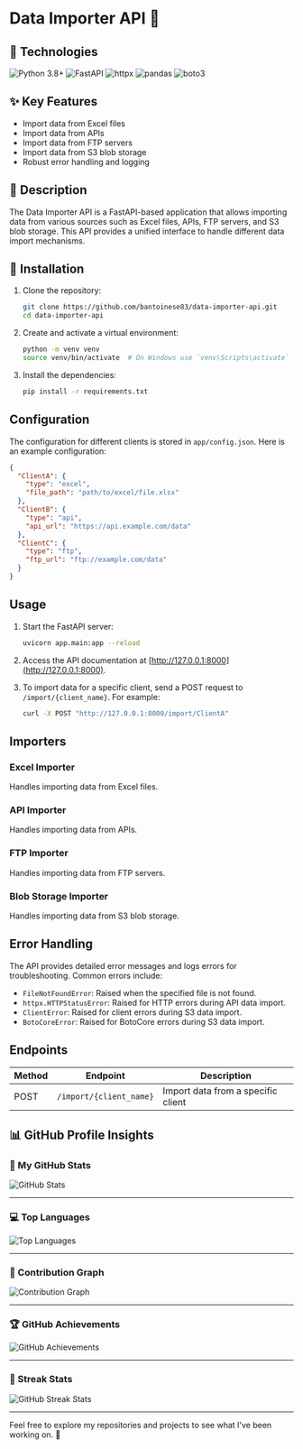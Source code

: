 # Data Importer API 🚀

## 🚀 Technologies

<img src="https://img.shields.io/badge/Python-3.8+-blue.svg" alt="Python 3.8+">
<img src="https://img.shields.io/badge/FastAPI-0.115.5-green.svg" alt="FastAPI">
<img src="https://img.shields.io/badge/httpx-0.27.2-blue.svg" alt="httpx">
<img src="https://img.shields.io/badge/pandas-2.2.3-green.svg" alt="pandas">
<img src="https://img.shields.io/badge/boto3-1.35.68-blue.svg" alt="boto3">

## ✨ Key Features

- Import data from Excel files
- Import data from APIs
- Import data from FTP servers
- Import data from S3 blob storage
- Robust error handling and logging

## 📝 Description

The Data Importer API is a FastAPI-based application that allows importing data from various sources such as Excel
files, APIs, FTP servers, and S3 blob storage. This API provides a unified interface to handle different data import
mechanisms.

## 🚀 Installation

1. Clone the repository:
    ```sh
    git clone https://github.com/bantoinese83/data-importer-api.git
    cd data-importer-api
    ```

2. Create and activate a virtual environment:
    ```sh
    python -m venv venv
    source venv/bin/activate  # On Windows use `venv\Scripts\activate`
    ```

3. Install the dependencies:
    ```sh
    pip install -r requirements.txt
    ```

## Configuration

The configuration for different clients is stored in `app/config.json`. Here is an example configuration:

```json
{
  "ClientA": {
    "type": "excel",
    "file_path": "path/to/excel/file.xlsx"
  },
  "ClientB": {
    "type": "api",
    "api_url": "https://api.example.com/data"
  },
  "ClientC": {
    "type": "ftp",
    "ftp_url": "ftp://example.com/data"
  }
}
```

## Usage

1. Start the FastAPI server:
    ```sh
    uvicorn app.main:app --reload
    ```

2. Access the API documentation at [http://127.0.0.1:8000](http://127.0.0.1:8000).

3. To import data for a specific client, send a POST request to `/import/{client_name}`. For example:
    ```sh
    curl -X POST "http://127.0.0.1:8000/import/ClientA"
    ```

## Importers

### Excel Importer

Handles importing data from Excel files.

### API Importer

Handles importing data from APIs.

### FTP Importer

Handles importing data from FTP servers.

### Blob Storage Importer

Handles importing data from S3 blob storage.

## Error Handling

The API provides detailed error messages and logs errors for troubleshooting. Common errors include:

- `FileNotFoundError`: Raised when the specified file is not found.
- `httpx.HTTPStatusError`: Raised for HTTP errors during API data import.
- `ClientError`: Raised for client errors during S3 data import.
- `BotoCoreError`: Raised for BotoCore errors during S3 data import.

## Endpoints

| Method | Endpoint                | Description                        |
|--------|-------------------------|------------------------------------|
| POST   | `/import/{client_name}` | Import data from a specific client |

## 📊 GitHub Profile Insights

### 🚀 My GitHub Stats

![GitHub Stats](https://github-readme-stats.vercel.app/api?username=bantoinese83&show_icons=true&theme=radical)

---

### 💻 Top Languages

![Top Languages](https://github-readme-stats.vercel.app/api/top-langs/?username=bantoinese83&layout=compact&theme=radical)

---

### 🌟 Contribution Graph

![Contribution Graph](https://github-readme-activity-graph.vercel.app/graph?username=bantoinese83&theme=radical)

---

### 🏆 GitHub Achievements

![GitHub Achievements](https://github-profile-trophy.vercel.app/?username=bantoinese83&theme=radical)

---

### 🐙 Streak Stats

![GitHub Streak Stats](https://streak-stats.demolab.com?user=bantoinese83&theme=radical&date_format=M%20j%5B%2C%20Y%5D)

---

Feel free to explore my repositories and projects to see what I've been working on. 🚀